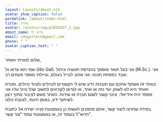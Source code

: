 ```yaml
---
layout: layouts/about.njk
avatar_show_caption: false
permalink: /about/index.html
title: אודות
avatar: /assets/img/p1020357_2.jpg
about_name: עדוא גל
email: idogaltech@gmail.com
phone: " "
avatar_caption_text: " "
---
```

שלום לאורחי האתר,

שמי הוא עדוא גל (Ido Gal). אני בעל תואר מוסמך בהנדסת תעשיה וניהול (M.Sc.). אני עובד כמפתח תכנה. אני אוהב לטייל בעולם, וטיילתי מספר פעמים רב. 

באתר זה אשתף אתכם עם תובנות וידע שיש לי הקשורים לטיולים ולציוד טיולים. מטרת האתר היא לא לשווק יעד כזה או אחר, או לגרום לקוראים לחשוב שכל טיול עליו אני מספר היה אידיאלי. אינני קשור לשום חברה או שירות. האתר מוגש לציבור מתוך רצון לשיתוף ידע, באופן חינמי, לטובת כולנו.

במידה שתרצו ליצור קשר, אתם מוזמנים לעשות כן באמצעות פניה ישירה אל כתובת הדוא"ל בעמוד זה, או באמצעות עמוד "צור קשר".